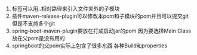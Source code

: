 1. <modules>标签可以用..相对路径来引入文件夹外的子模块
2. 插件maven-release-plugin可以修改本pom和子模块的pom并且可以提交git 但是不支持多个git
3. spring-boot-maven-plugin要放在打成启动jar的pom 因为要选择Main Class 放在父pom是没有用的
4. springboot的父pom实际上包含了很多东西 各种Build和properties
